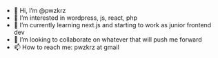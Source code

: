- 👋 Hi, I’m @pwzkrz
- 👀 I’m interested in wordpress, js, react, php
- 🌱 I’m currently learning next.js and starting to work as junior frontend dev
- 💞️ I’m looking to collaborate on whatever that will push me forward
- 📫 How to reach me: pwzkrz at gmail
